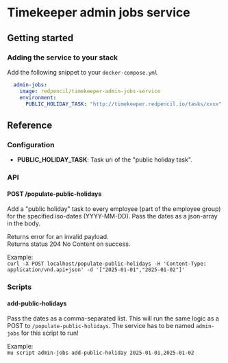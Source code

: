 # Timekeeper admin jobs service
## Getting started
### Adding the service to your stack
Add the following snippet to your `docker-compose.yml`
```yml
  admin-jobs:
    image: redpencil/timekeeper-admin-jobs-service
    environment:
      PUBLIC_HOLIDAY_TASK: "http://timekeeper.redpencil.io/tasks/xxxx"
```

## Reference
### Configuration
- **PUBLIC_HOLIDAY_TASK**: Task uri of the "public holiday task".

### API
#### POST /populate-public-holidays
Add a "public holiday" task to every employee (part of the employee group) for the specified iso-dates (YYYY-MM-DD). Pass the dates as a json-array in the body.

Returns error for an invalid payload.  
Returns status 204 No Content on success.

Example:  
`curl -X POST localhost/populate-public-holidays -H 'Content-Type: application/vnd.api+json' -d '["2025-01-01","2025-01-02"]'`

### Scripts
#### add-public-holidays
Pass the dates as a comma-separated list. This will run the same logic as a POST to `/populate-public-holidays`. The service has to be named `admin-jobs` for this script to run!

Example:  
`mu script admin-jobs add-public-holiday 2025-01-01,2025-01-02`